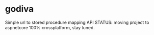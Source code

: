 # godiva
Simple url to stored procedure mapping API
STATUS: moving project to aspnetcore 100% crossplatform, stay tuned.
